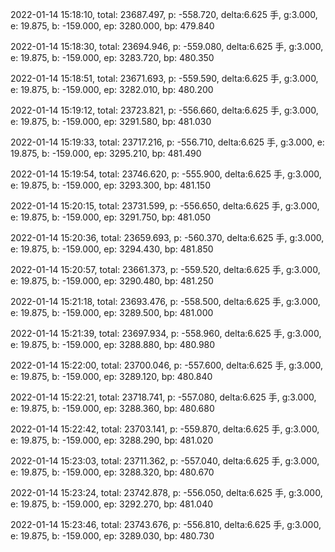 2022-01-14 15:18:10, total: 23687.497, p: -558.720, delta:6.625 手, g:3.000, e: 19.875, b: -159.000, ep: 3280.000, bp: 479.840

2022-01-14 15:18:30, total: 23694.946, p: -559.080, delta:6.625 手, g:3.000, e: 19.875, b: -159.000, ep: 3283.720, bp: 480.350

2022-01-14 15:18:51, total: 23671.693, p: -559.590, delta:6.625 手, g:3.000, e: 19.875, b: -159.000, ep: 3282.010, bp: 480.200

2022-01-14 15:19:12, total: 23723.821, p: -556.660, delta:6.625 手, g:3.000, e: 19.875, b: -159.000, ep: 3291.580, bp: 481.030

2022-01-14 15:19:33, total: 23717.216, p: -556.710, delta:6.625 手, g:3.000, e: 19.875, b: -159.000, ep: 3295.210, bp: 481.490

2022-01-14 15:19:54, total: 23746.620, p: -555.900, delta:6.625 手, g:3.000, e: 19.875, b: -159.000, ep: 3293.300, bp: 481.150

2022-01-14 15:20:15, total: 23731.599, p: -556.650, delta:6.625 手, g:3.000, e: 19.875, b: -159.000, ep: 3291.750, bp: 481.050

2022-01-14 15:20:36, total: 23659.693, p: -560.370, delta:6.625 手, g:3.000, e: 19.875, b: -159.000, ep: 3294.430, bp: 481.850

2022-01-14 15:20:57, total: 23661.373, p: -559.520, delta:6.625 手, g:3.000, e: 19.875, b: -159.000, ep: 3290.480, bp: 481.250

2022-01-14 15:21:18, total: 23693.476, p: -558.500, delta:6.625 手, g:3.000, e: 19.875, b: -159.000, ep: 3289.500, bp: 481.000

2022-01-14 15:21:39, total: 23697.934, p: -558.960, delta:6.625 手, g:3.000, e: 19.875, b: -159.000, ep: 3288.880, bp: 480.980

2022-01-14 15:22:00, total: 23700.046, p: -557.600, delta:6.625 手, g:3.000, e: 19.875, b: -159.000, ep: 3289.120, bp: 480.840

2022-01-14 15:22:21, total: 23718.741, p: -557.080, delta:6.625 手, g:3.000, e: 19.875, b: -159.000, ep: 3288.360, bp: 480.680

2022-01-14 15:22:42, total: 23703.141, p: -559.870, delta:6.625 手, g:3.000, e: 19.875, b: -159.000, ep: 3288.290, bp: 481.020

2022-01-14 15:23:03, total: 23711.362, p: -557.040, delta:6.625 手, g:3.000, e: 19.875, b: -159.000, ep: 3288.320, bp: 480.670

2022-01-14 15:23:24, total: 23742.878, p: -556.050, delta:6.625 手, g:3.000, e: 19.875, b: -159.000, ep: 3292.270, bp: 481.040

2022-01-14 15:23:46, total: 23743.676, p: -556.810, delta:6.625 手, g:3.000, e: 19.875, b: -159.000, ep: 3289.030, bp: 480.730